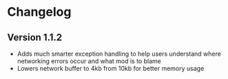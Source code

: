 # Changelog

## Version 1.1.2

- Adds much smarter exception handling to help users understand where networking errors occur and what mod is to blame
- Lowers network buffer to 4kb from 10kb for better memory usage
